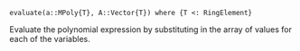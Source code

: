 ```
evaluate(a::MPoly{T}, A::Vector{T}) where {T <: RingElement}
```

Evaluate the polynomial expression by substituting in the array of values for each of the variables.
